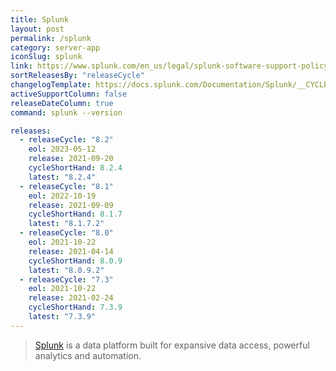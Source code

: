 ```yaml
---
title: Splunk
layout: post
permalink: /splunk
category: server-app
iconSlug: splunk
link: https://www.splunk.com/en_us/legal/splunk-software-support-policy.html
sortReleasesBy: "releaseCycle"
changelogTemplate: https://docs.splunk.com/Documentation/Splunk/__CYCLE_SHORT_HAND__/ReleaseNotes/MeetSplunk
activeSupportColumn: false
releaseDateColumn: true
command: splunk --version

releases:
  - releaseCycle: "8.2"
    eol: 2023-05-12
    release: 2021-09-20
    cycleShortHand: 8.2.4
    latest: "8.2.4"
  - releaseCycle: "8.1"
    eol: 2022-10-19
    release: 2021-09-09
    cycleShortHand: 8.1.7
    latest: "8.1.7.2"
  - releaseCycle: "8.0"
    eol: 2021-10-22
    release: 2021-04-14
    cycleShortHand: 8.0.9
    latest: "8.0.9.2"
  - releaseCycle: "7.3"
    eol: 2021-10-22
    release: 2021-02-24
    cycleShortHand: 7.3.9
    latest: "7.3.9"
---
```

> [Splunk](https://www.splunk.com/) is a data platform built for expansive data access, powerful analytics and automation.
